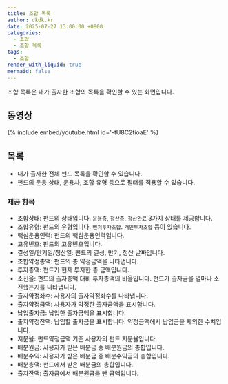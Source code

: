 ```yaml
---
title: 조합 목록
author: dkdk.kr
date: 2025-07-27 13:00:00 +0800
categories:
  - 조합
  - 조합 목록
tags:
  - 조합
render_with_liquid: true
mermaid: false
---
```


조합 목록은 내가 출자한 조합의 목록을 확인할 수 있는 화면입니다. 

## 동영상

{% include embed/youtube.html id='-tU8C2tioaE' %}

## 목록

- 내가 출자한 전체 펀드 목록을 확인할 수 있습니다.
- 펀드의 운용 상태, 운용사, 조합 유형 등으로 필터를 적용할 수 있습니다.
### 제공 항목
- 조합상태: 펀드의 상태입니다. `운용중`, `청산중`, `청산완료` 3가지 상태를 제공합니다.
- 조합유형: 펀드의 유형입니다. `벤처투자조합`. `개인투자조합` 등이 있습니다.
- 핵심운용인력: 펀드의 핵심운용인력입니다.
- 고유번호: 펀드의 고유번호입니다.
- 결성일/만기일/청산일: 펀드의 결성, 만기, 청산 날짜입니다.
- 조합약정총액: 펀드의 총 약정금액을 나타냅니다.
- 투자총액: 펀드가 현재 투자한 총 금액입니다.
- 소진율: 펀드의 출자총액 대비 투자총액의 비율입니다. 펀드가 출자금을 얼마나 소진했는지를 나타냅니다.
- 출자약정좌수: 사용자의 출자약정좌수를 나타냅니다.
- 출자약정금액: 사용자가 약정한 출자금액을 표시합니다.
- 납입출자금: 납입한 출자금액을 표시합니다.
- 출자약정잔액: 납입할 출자금을 표시합니다. 약정금액에서 납입금을 제외한 수치입니다.
- 지분율: 펀드약정금액 기준 사용자의 펀드 지분율입니다.
- 배분원금: 사용자가 받은 배분금 중 배분원금의 총합입니다.
- 배분수익: 사용자가 받은 배분금 중 배분수익금의 총합입니다.
- 배분총액: 펀드에서 받은 배분금의 총합입니다.
- 출자잔액: 출자금에서 배분원금을 뺀 금액입니다. 
